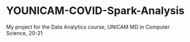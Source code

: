 # YOUNICAM-COVID-Spark-Analysis
My project for the Data Analytics course, UNICAM MD in Computer Science, 20-21
